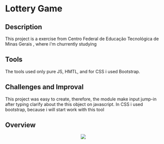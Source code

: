 <h1>Lottery Game</h1>
<div>
 <h2>Description</h2>
 <p>This project is a exercise from Centro Federal de Educação Tecnológica de Minas Gerais , where i'm churrently studying </p>
 <h2>Tools</h2>
  <p>The tools used only pure JS, HMTL, and for CSS i used Bootstrap.</p>
 <h2>Challenges and Improval</h2>
  <p>This project was easy to create, therefore, the module make input jump-in after typing clarify about the this object on javascript. In CSS i used bootstrap, because i will start work with this tool</p>
 <h2>Overview</h2>
  <p align="center">
    <img src="https://user-images.githubusercontent.com/77696411/166088786-66b3161e-f53f-4cf0-9e36-adac9c6484d1.png">
  </p>
</div>
